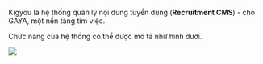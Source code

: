 
Kigyou là hệ thống quản lý nội dung tuyển dụng (**Recruitment CMS**) - cho GAYA, một nền tảng tìm việc.

Chức năng của hệ thống có thể được mô tả như hình dưới.

![](crew_usage.svg)

